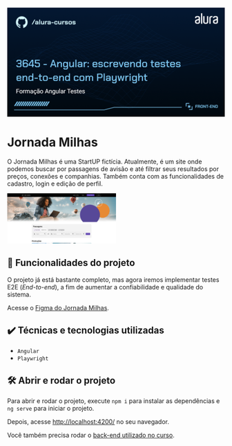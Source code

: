 ![Jornada Milhas](thumbnail.png)

# Jornada Milhas

O Jornada Milhas é uma StartUP fictícia. Atualmente, é um site onde podemos buscar por passagens de avisão e até filtrar seus resultados por preços, conexões e companhias. Também conta com as funcionalidades de cadastro, login e edição de perfil.

<img src="screenshot.png" alt="Imagem do Jornada Milhas" width="50%">


## 🔨 Funcionalidades do projeto

O projeto já está bastante completo, mas agora iremos implementar testes E2E (*End-to-end*), a fim de aumentar a confiabilidade e qualidade do sistema.

Acesse o [Figma do Jornada Milhas](https://www.figma.com/file/yz38uH9MvA69Ub3FxNUbTP/Angular-Playwright-%7C-Jornada-Milhas?type=design&node-id=0-1&mode=design).

## ✔️ Técnicas e tecnologias utilizadas

- `Angular`
- `Playwright`

## 🛠️ Abrir e rodar o projeto

Para abrir e rodar o projeto, execute `npm i` para instalar as dependências e `ng serve` para iniciar o projeto.

Depois, acesse <a href="http://localhost:4200/">http://localhost:4200/</a> no seu navegador.

Você também precisa rodar o [back-end utilizado no curso](https://github.com/viniciosneves/jornada-milhas-api).

